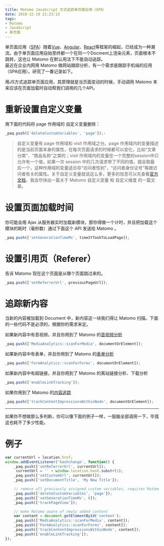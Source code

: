 ```yaml
---
title: Matomo JavaScript 方式追踪单页面应用（SPA）
date: 2018-12-19 21:23:13
tags:
- Matomo 
- JavaScript
- 单页面
---
```

单页面应用（[SPA](https://baike.baidu.com/item/SPA/17536313)）随着[Vue](https://cn.vuejs.org/ "Vue 官方网站")、[Angular](https://angular.io/ "angular 官网")、[React](https://react.docschina.org/ "中文文档")等框架的崛起，已经成为一种潮流。由于单页面应用自始至终都一个在同一个Docment上渲染元素，页面根本不跳转，这也让 Matomo 在默认用法下不能自动追踪。  
最近在企业内网用 Matomo 做网站跟踪分析，有一个需求是跟踪手机端的应用（SPA应用）。研究了一番记录如下。  

用JS方式追踪单页面应用，其原理就是当页面变动的时候，手动调用 Matomo 本来应该在页面加载时自动帮我们调用的几个API。

# 重新设置自定义变量 #
用下面的代码将 page 作用域的 自定义变量删除：
```js
_paq.push(['deleteCustomVariables', 'page']);·
```

> 自定义变量有 page 作用域和 visit 作用域之分。page 作用域内的变量描述的是当前页面本身的属性，在每次页面请求的时候都可以变化，比如“文章分类”、“商品名称”之类的；visit 作用域内的变量在一个完整的session中只允许有一个值，如果一次 session 中的几次请求带了不同的值，就会取最后一个，这种作用域的变量适合存“访问者性别”，“访问者身份证号”等跟访问者有关的属性。关于自定义变量就说这么多，更多的信息可以先查看[官方文档](https://developer.matomo.org/guides/tracking-javascript-guide#custom-variables "“自定义变量” 官方文档")，我会尽快出一篇关于 Matomo 自定义变量 和 自定义维度 的一篇文章。

# 设置页面加载时间 #
你可能会用 Ajax 从服务器实时加载新模块，那你得做一个计时，并且把加载这个模块的耗时（毫秒数）通过下面这个 API 发送给 Matomo 。
```js
_paq.push(['setGenerationTimeMs', timeItTookToLoadPage]);
```

# 设置引用页（Referer） #
告诉 Matomo 现在这个页面是从哪个页面跳过来的。
```js
_paq.push(['setReferrerUrl', previousPageUrl]);
```

# 追踪新内容 #
当新的内容被加载到 Document 中，新内容这一块我们得让 Matomo 扫描。下面的一些代码不是必须的，根据你的需求来定。

如果新内容中有音视频，并且你用到了 Matomo 的[音视频分析](https://matomo.org/docs/media-analytics/)
```js
_paq.push(['MediaAnalytics::scanForMedia', documentOrElement]);
```
如果新内容中有表单，并且你用到了 Matomo 的[表单分析](https://matomo.org/docs/form-analytics/)
```js
_paq.push(['FormAnalytics::scanForForms', documentOrElement]);
```
如果新内容中有超链接，并且你用到了 Matomo 的离站链接分析、下载分析
```js
_paq.push(['enableLinkTracking']);
```
如果你用到了 Matomo 的[内容追踪](https://matomo.org/docs/content-tracking/)
```js
_paq.push(['trackContentImpressionsWithinNode', documentOrElement]);
```
---
如果你不想做那么多判断，你可以像下面的例子一样，一股脑全部调用一下，毕竟这也耗不了多少性能。

# 例子 #
```js
var currentUrl = location.href;
window.addEventListener('hashchange', function() {
    _paq.push(['setReferrerUrl', currentUrl]);
     currentUrl = '' + window.location.hash.substr(1);
    _paq.push(['setCustomUrl', currentUrl]);
    _paq.push(['setDocumentTitle', 'My New Title']);

    // remove all previously assigned custom variables, requires Matomo (formerly Piwik) 3.0.2
    _paq.push(['deleteCustomVariables', 'page']); 
    _paq.push(['setGenerationTimeMs', 0]);
    _paq.push(['trackPageView']);

    // make Matomo aware of newly added content
    var content = document.getElementById('content');
    _paq.push(['MediaAnalytics::scanForMedia', content]);
    _paq.push(['FormAnalytics::scanForForms', content]);
    _paq.push(['trackContentImpressionsWithinNode', content]);
    _paq.push(['enableLinkTracking']);
});

```